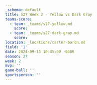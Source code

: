 ```yaml
---
_schema: default
title: S27 Week 2 - Yellow vs Dark Gray
teams-score:
  - team: _teams/s27-yellow.md
    score:
  - team: _teams/s27-dark-gray.md
    score:
location: _locations/carter-baron.md
field: '1'
date: 2024-09-15 10:45:00 -0400
season: 27
week: 2
mvp: ''
game-ball: ''
sportsperson: ''
---
```

